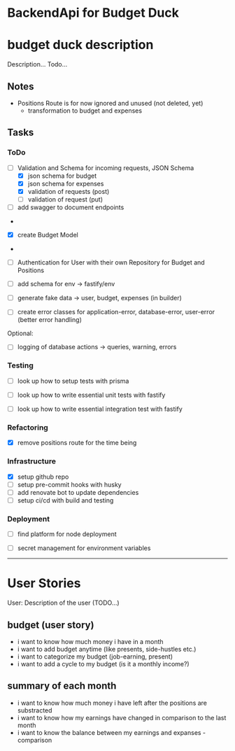 # BackendApi for Budget Duck

# budget duck description

Description... Todo...

## Notes

- Positions Route is for now ignored and unused (not deleted, yet)
  - transformation to budget and expenses

## Tasks

### ToDo

- [ ] Validation and Schema for incoming requests, JSON Schema
  - [x] json schema for budget
  - [x] json schema for expenses
  - [x] validation of requests (post)
  - [ ] validation of request (put)

- [ ] add swagger to document endpoints
- 
- [x] create Budget Model
- 
- [ ] Authentication for User with their own Repository for Budget and Positions
- [ ] add schema for env -> fastify/env

- [ ] generate fake data -> user, budget, expenses (in builder)

- [ ] create error classes for application-error, database-error, user-error (better error handling)


Optional:
- [ ] logging of database actions -> queries, warning, errors

### Testing

- [ ] look up how to setup tests with prisma
- [ ] look up how to write essential unit tests with fastify
- [ ] look up how to write essential integration test with fastify


### Refactoring

- [x] remove positions route for the time being

### Infrastructure

- [x] setup github repo
- [ ] setup pre-commit hooks with husky
- [ ] add renovate bot to update dependencies
- [ ] setup ci/cd with build and testing

### Deployment

- [ ] find platform for node deployment
- [ ] secret management for environment variables


--------------------------------------------------

# User Stories

User:
Description of the user (TODO...)

## budget (user story)

- i want to know how much money i have in a month
- i want to add budget anytime (like presents, side-hustles etc.)
- i want to categorize my budget (job-earning, present)
- i want to add a cycle to my budget (is it a monthly income?)


## summary of each month

- i want to know how much money i have left after the positions are substracted
- i want to know how my earnings have changed in comparison to the last month
- i want to know the balance between my earnings and expanses - comparison
